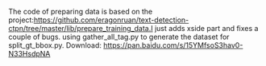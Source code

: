The code of preparing data is based on the project:https://github.com/eragonruan/text-detection-ctpn/tree/master/lib/prepare_training_data.I just adds xside part and fixes a couple of bugs.
using gather_all_tag.py to generate the dataset for split_gt_bbox.py. Download: https://pan.baidu.com/s/15YMfsoS3hav0-N33HsdpNA 
